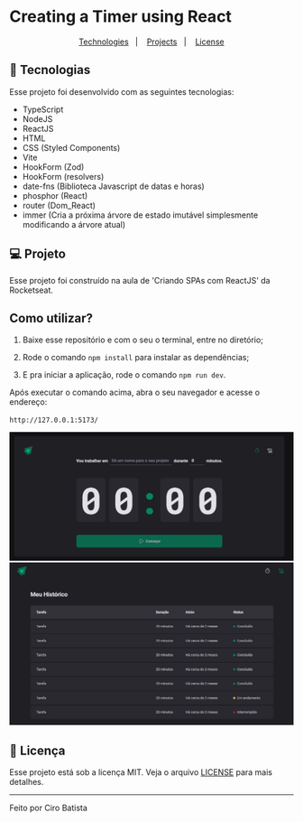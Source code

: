 # Creating a Timer using React

<p
align="center">
  <a
  href="#-tecnologias">Technologies</a>&nbsp;&nbsp;&nbsp;|&nbsp;&nbsp;&nbsp;
  <a
  href="#-projeto">Projects</a>&nbsp;&nbsp;&nbsp;|&nbsp;&nbsp;&nbsp;
  <a
  href="#memo-licença">License</a>
</p>

## 🚀 Tecnologias

Esse projeto foi desenvolvido com as seguintes tecnologias:

- TypeScript
- NodeJS
- ReactJS
- HTML
- CSS (Styled Components)
- Vite
- HookForm (Zod)
- HookForm (resolvers)
- date-fns (Biblioteca Javascript de datas e horas)
- phosphor (React)
- router (Dom_React)
- immer (Cria a próxima árvore de estado imutável simplesmente modificando a árvore atual)



## 💻 Projeto

Esse projeto foi construído na aula de 'Criando SPAs com ReactJS' da Rocketseat.

## Como utilizar?

1. Baixe esse repositório e com o seu o terminal, entre no diretório;

2. Rode o comando `npm install` para instalar as dependências;

3. E pra iniciar a aplicação, rode o comando `npm run dev`.

Após executar o comando acima, abra o seu navegador e acesse o endereço:

`http://127.0.0.1:5173/`

<img
src="https://github.com/Ciro-TI-System/Timer/blob/47b37e3e4b933a789583e2a78d55bb5c057f56ce/src/assets/Timer-Home.jpg"
alt="Home page print"/>
<img
src="https://github.com/Ciro-TI-System/Timer/blob/47b37e3e4b933a789583e2a78d55bb5c057f56ce/src/assets/Timer-History.jpg"
alt="Print of the History page"/>

## :memo: Licença

Esse projeto está sob a licença MIT. Veja o arquivo [LICENSE](.github/LICENSE.md) para mais detalhes.

---

Feito por Ciro Batista

